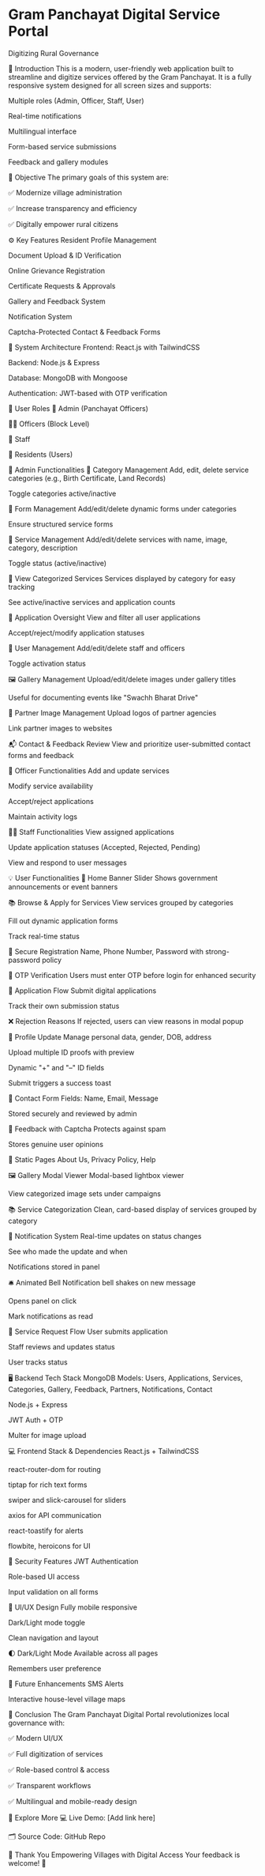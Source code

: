 # Gram Panchayat Digital Service Portal
Digitizing Rural Governance

📌 Introduction
This is a modern, user-friendly web application built to streamline and digitize services offered by the Gram Panchayat. It is a fully responsive system designed for all screen sizes and supports:

Multiple roles (Admin, Officer, Staff, User)

Real-time notifications

Multilingual interface

Form-based service submissions

Feedback and gallery modules

🎯 Objective
The primary goals of this system are:

✅ Modernize village administration

✅ Increase transparency and efficiency

✅ Digitally empower rural citizens

⚙️ Key Features
Resident Profile Management

Document Upload & ID Verification

Online Grievance Registration

Certificate Requests & Approvals

Gallery and Feedback System

Notification System

Captcha-Protected Contact & Feedback Forms

🧩 System Architecture
Frontend: React.js with TailwindCSS

Backend: Node.js & Express

Database: MongoDB with Mongoose

Authentication: JWT-based with OTP verification

👥 User Roles
👑 Admin (Panchayat Officers)

👨‍💼 Officers (Block Level)

👷 Staff

👤 Residents (Users)

🔧 Admin Functionalities
📁 Category Management
Add, edit, delete service categories (e.g., Birth Certificate, Land Records)

Toggle categories active/inactive

📝 Form Management
Add/edit/delete dynamic forms under categories

Ensure structured service forms

🧾 Service Management
Add/edit/delete services with name, image, category, description

Toggle status (active/inactive)

📂 View Categorized Services
Services displayed by category for easy tracking

See active/inactive services and application counts

📄 Application Oversight
View and filter all user applications

Accept/reject/modify application statuses

👤 User Management
Add/edit/delete staff and officers

Toggle activation status

🖼️ Gallery Management
Upload/edit/delete images under gallery titles

Useful for documenting events like "Swachh Bharat Drive"

🤝 Partner Image Management
Upload logos of partner agencies

Link partner images to websites

📬 Contact & Feedback Review
View and prioritize user-submitted contact forms and feedback

🛂 Officer Functionalities
Add and update services

Modify service availability

Accept/reject applications

Maintain activity logs

👨‍🔧 Staff Functionalities
View assigned applications

Update application statuses (Accepted, Rejected, Pending)

View and respond to user messages

💡 User Functionalities
📌 Home Banner Slider
Shows government announcements or event banners

📚 Browse & Apply for Services
View services grouped by categories

Fill out dynamic application forms

Track real-time status

🔐 Secure Registration
Name, Phone Number, Password with strong-password policy

📲 OTP Verification
Users must enter OTP before login for enhanced security

🧾 Application Flow
Submit digital applications

Track their own submission status

❌ Rejection Reasons
If rejected, users can view reasons in modal popup

👤 Profile Update
Manage personal data, gender, DOB, address

Upload multiple ID proofs with preview

Dynamic "+" and "–" ID fields

Submit triggers a success toast

📨 Contact Form
Fields: Name, Email, Message

Stored securely and reviewed by admin

💬 Feedback with Captcha
Protects against spam

Stores genuine user opinions

📄 Static Pages
About Us, Privacy Policy, Help

🖼️ Gallery Modal Viewer
Modal-based lightbox viewer

View categorized image sets under campaigns

📚 Service Categorization
Clean, card-based display of services grouped by category

🔔 Notification System
Real-time updates on status changes

See who made the update and when

Notifications stored in panel

🛎️ Animated Bell
Notification bell shakes on new message

Opens panel on click

Mark notifications as read

🔁 Service Request Flow
User submits application

Staff reviews and updates status

User tracks status

🖥️ Backend Tech Stack
MongoDB Models: Users, Applications, Services, Categories, Gallery, Feedback, Partners, Notifications, Contact

Node.js + Express

JWT Auth + OTP

Multer for image upload

💻 Frontend Stack & Dependencies
React.js + TailwindCSS

react-router-dom for routing

tiptap for rich text forms

swiper and slick-carousel for sliders

axios for API communication

react-toastify for alerts

flowbite, heroicons for UI

🔐 Security Features
JWT Authentication

Role-based UI access

Input validation on all forms

🎨 UI/UX Design
Fully mobile responsive

Dark/Light mode toggle

Clean navigation and layout

🌓 Dark/Light Mode
Available across all pages

Remembers user preference

🔮 Future Enhancements
SMS Alerts

Interactive house-level village maps

🏁 Conclusion
The Gram Panchayat Digital Portal revolutionizes local governance with:

✅ Modern UI/UX

✅ Full digitization of services

✅ Role-based control & access

✅ Transparent workflows

✅ Multilingual and mobile-ready design

🔗 Explore More
💻 Live Demo: [Add link here]

🗂️ Source Code: GitHub Repo

🙏 Thank You
Empowering Villages with Digital Access
Your feedback is welcome! 🌿
